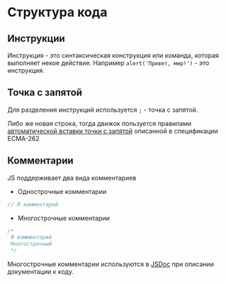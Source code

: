 # Структура кода

## Инструкции

Инструкция - это синтаксическая конструкция или команда, которая выполняет некое действие.
Например `alert('Привет, мир!')` - это инструкция.

## Точка с запятой

Для разделения инструкций используется `;` - точка с запятой.

Либо же новая строка, тогда движок пользуется правилами
[автоматической вставки точки с запятой](https://tc39.es/ecma262/#sec-automatic-semicolon-insertion)
описанной в спецификации ECMA-262

## Комментарии

JS поддерживает два вида комментариев

- Однострочные комментарии
```js
// Я комментарий
```
- Многострочные комментарии
```js
/*
 Я комментарий
 Многострочный
 */
```

Многострочные комментарии используются в [JSDoc](https://jsdoc.app/) при описании документации к коду.

